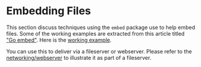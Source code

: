 # Embedding Files

This section discuss techniques using the `embed` package use to help embed files. Some of the working examples are extracted from this article titled ["Go embed"](https://zetcode.com/golang/embed/). Here is the [working example](./example/main.go).

You can use this to deliver via a fileserver or webserver. Please refer to the [networking/webserver](../networking/doc.md) to illustrate it as part of a fileserver.